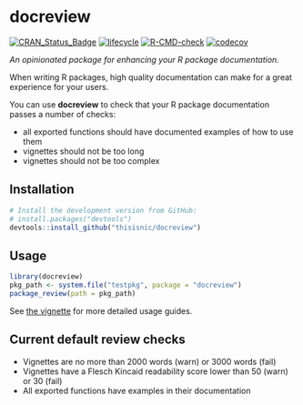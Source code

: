 
<!-- README.md is generated from README.Rmd. Please edit that file -->

# docreview

<!-- badges: start -->

[![CRAN\_Status\_Badge](https://www.r-pkg.org/badges/version/docreview)](https://cran.r-project.org/package=docreview)
[![lifecycle](https://img.shields.io/badge/lifecycle-experimental-orange.svg)](https://www.tidyverse.org/lifecycle/#experimental)
[![R-CMD-check](https://github.com/thisisnic/docreview/workflows/R-CMD-check/badge.svg)](https://github.com/thisisnic/docreview/actions?query=workflow%3AR-CMD-check)
[![codecov](https://codecov.io/gh/thisisnic/docreview/branch/main/graph/badge.svg)](https://codecov.io/gh/thisisnic/docreview)
<!-- badges: end -->

*An opinionated package for enhancing your R package documentation.*

When writing R packages, high quality documentation can make for a great
experience for your users.

You can use **docreview** to check that your R package documentation
passes a number of checks:

-   all exported functions should have documented examples of how to use
    them
-   vignettes should not be too long
-   vignettes should not be too complex

## Installation

``` r
# Install the development version from GitHub:
# install.packages("devtools")
devtools::install_github("thisisnic/docreview")
```

## Usage

``` r
library(docreview)
pkg_path <- system.file("testpkg", package = "docreview")
package_review(path = pkg_path)
```

See [the
vignette](https://thisisnic.github.io/docreview/articles/docreview.html)
for more detailed usage guides.

## Current default review checks

-   Vignettes are no more than 2000 words (warn) or 3000 words (fail)
-   Vignettes have a Flesch Kincaid readability score lower than 50
    (warn) or 30 (fail)
-   All exported functions have examples in their documentation
